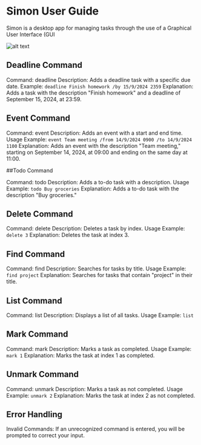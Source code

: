 # Simon User Guide

Simon is a desktop app for managing tasks through the use of a Graphical User Interface (GUI

![alt text](https://github.com/yuvrajaryan/ip/blob/master/docs/Ui.png)

## Deadline Command

Command: deadline
Description: Adds a deadline task with a specific due date.
Example: `deadline Finish homework /by 15/9/2024 2359`
Explanation: Adds a task with the description "Finish homework" and a deadline of September 15, 2024, at 23:59.

## Event Command

Command: event
Description: Adds an event with a start and end time.
Usage Example: `event Team meeting /from 14/9/2024 0900 /to 14/9/2024 1100`
Explanation: Adds an event with the description "Team meeting," starting on September 14, 2024, at 09:00 and ending on the same day at 11:00.

##Todo Command

Command: todo
Description: Adds a to-do task with a description.
Usage Example: `todo Buy groceries`
Explanation: Adds a to-do task with the description "Buy groceries."


## Delete Command

Command: delete
Description: Deletes a task by index.
Usage Example: `delete 3`
Explanation: Deletes the task at index 3.

## Find Command

Command: find
Description: Searches for tasks by title.
Usage Example: `find project`
Explanation: Searches for tasks that contain "project" in their title.

## List Command

Command: list
Description: Displays a list of all tasks.
Usage Example: `list`

## Mark Command

Command: mark
Description: Marks a task as completed.
Usage Example: `mark 1`
Explanation: Marks the task at index 1 as completed.

## Unmark Command

Command: unmark
Description: Marks a task as not completed.
Usage Example: `unmark 2`
Explanation: Marks the task at index 2 as not completed.



## Error Handling
Invalid Commands: If an unrecognized command is entered, you will be prompted to correct your input.
